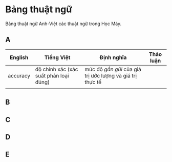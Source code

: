 # Bảng thuật ngữ 
Bảng thuật ngữ Anh-Việt các thuật ngữ trong Học Máy.


## A
| English                           | Tiếng Việt                                                     | Định nghĩa                                       | Thảo luận  |
|-----------------------------------|----------------------------------------------------------------|--------------------------------------------------|------------|
| accuracy                          | độ chính xác (xác suất phân loại đúng)                         | mức độ *gần gũi* của giá trị ước lượng và giá trị thực tế                                                 |            |
|                                   |                                                                |                                                  |            |


## B

## C


## D


## E
